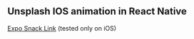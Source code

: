 ## Unsplash IOS animation in React Native 
[Expo Snack Link](https://snack.expo.io/@ahmedlhanafy/unsplash-animation) (tested only on iOS)
